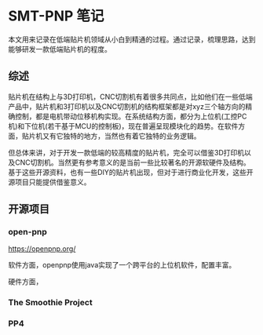 # SMT-PNP 笔记

本文用来记录在低端贴片机领域从小白到精通的过程。通过记录，梳理思路，达到能够研发一款低端贴片机的程度。

## 综述

贴片机在结构上与3D打印机，CNC切割机有着很多共同点，比如他们在一些低端产品中，贴片机和3打印机以及CNC切割机的结构框架都是对xyz三个轴方向的精确控制，都是电机带动位移机构实现。在系统结构方面，都分为上位机(工控PC机)和下位机(若干基于MCU的控制板)，现在普遍呈现模块化的趋势。在软件方面，贴片机又有它独特的地方，当然也有着它独特的业务逻辑。

但总体来讲，对于开发一款低端的较高精度的贴片机，完全可以借鉴3D打印机以及CNC切割机。当然更有参考意义的是当前一些比较著名的开源软硬件及结构。基于这些开源资料，也有一些DIY的贴片机出现，但对于进行商业化开发，这些开源项目只能提供借鉴意义。

## 开源项目

### open-pnp

https://openpnp.org/

软件方面，openpnp使用java实现了一个跨平台的上位机软件，配置丰富。

硬件方面，

### The Smoothie Project

### PP4


